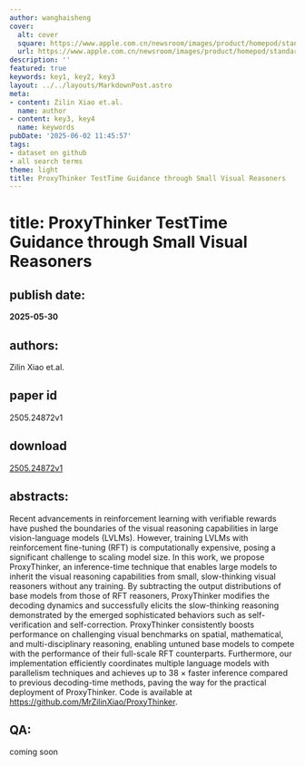 ```yaml
---
author: wanghaisheng
cover:
  alt: cover
  square: https://www.apple.com.cn/newsroom/images/product/homepod/standard/Apple-HomePod-hero-230118_big.jpg.large_2x.jpg
  url: https://www.apple.com.cn/newsroom/images/product/homepod/standard/Apple-HomePod-hero-230118_big.jpg.large_2x.jpg
description: ''
featured: true
keywords: key1, key2, key3
layout: ../../layouts/MarkdownPost.astro
meta:
- content: Zilin Xiao et.al.
  name: author
- content: key3, key4
  name: keywords
pubDate: '2025-06-02 11:45:57'
tags:
- dataset on github
- all search terms
theme: light
title: ProxyThinker TestTime Guidance through Small Visual Reasoners
---
```


# title: ProxyThinker TestTime Guidance through Small Visual Reasoners 
## publish date: 
**2025-05-30** 
## authors: 
  Zilin Xiao et.al. 
## paper id
2505.24872v1
## download
[2505.24872v1](http://arxiv.org/abs/2505.24872v1)
## abstracts:
Recent advancements in reinforcement learning with verifiable rewards have pushed the boundaries of the visual reasoning capabilities in large vision-language models (LVLMs). However, training LVLMs with reinforcement fine-tuning (RFT) is computationally expensive, posing a significant challenge to scaling model size. In this work, we propose ProxyThinker, an inference-time technique that enables large models to inherit the visual reasoning capabilities from small, slow-thinking visual reasoners without any training. By subtracting the output distributions of base models from those of RFT reasoners, ProxyThinker modifies the decoding dynamics and successfully elicits the slow-thinking reasoning demonstrated by the emerged sophisticated behaviors such as self-verification and self-correction. ProxyThinker consistently boosts performance on challenging visual benchmarks on spatial, mathematical, and multi-disciplinary reasoning, enabling untuned base models to compete with the performance of their full-scale RFT counterparts. Furthermore, our implementation efficiently coordinates multiple language models with parallelism techniques and achieves up to 38 $\times$ faster inference compared to previous decoding-time methods, paving the way for the practical deployment of ProxyThinker. Code is available at https://github.com/MrZilinXiao/ProxyThinker.
## QA:
coming soon
